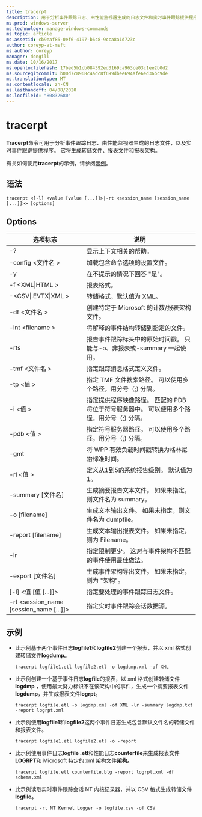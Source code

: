 ```yaml
---
title: tracerpt
description: 用于分析事件跟踪日志、由性能监视器生成的日志文件和实时事件跟踪提供程序的 tracerpt 的 Windows 命令主题。
ms.prod: windows-server
ms.technology: manage-windows-commands
ms.topic: article
ms.assetid: cb9eaf86-0ef6-4197-b6c8-9cca8a1d723c
author: coreyp-at-msft
ms.author: coreyp
manager: dongill
ms.date: 10/16/2017
ms.openlocfilehash: 17bed5b1cb084392ed3169ca963ce03c1ee2b0d2
ms.sourcegitcommit: b00d7c8968c4adc8f699dbee694afe6ed36bc9de
ms.translationtype: MT
ms.contentlocale: zh-CN
ms.lasthandoff: 04/08/2020
ms.locfileid: "80832680"
---
```

# <a name="tracerpt"></a>tracerpt

**Tracerpt**命令可用于分析事件跟踪日志、由性能监视器生成的日志文件，以及实时事件跟踪提供程序。 它将生成转储文件、报表文件和报表架构。

有关如何使用**tracerpt**的示例，请参阅[示例](#BKMK_EXAMPLES)。

## <a name="syntax"></a>语法

```
tracerpt <[-l] <value [value [...]]>|-rt <session_name [session_name [...]]>> [options]
```

## <a name="options"></a>Options

|              选项标志               |                                                                    说明                                                                    |
|----------------------------------------|---------------------------------------------------------------------------------------------------------------------------------------------------|
|                   -?                   |                                                         显示上下文相关的帮助。                                                          |
|          -config \<文件名 >           |                                                 加载包含命令选项的设置文件。                                                  |
|                   -y                   |                                                  在不提示的情况下回答 "是"。                                                   |
|            -f \<XML\|HTML >             |                                                                  报表格式。                                                                   |
|         -\<CSV\|.EVTX\|XML >          |                                                         转储格式，默认值为 XML。                                                          |
|            -df \<文件名 >             |                                            创建特定于 Microsoft 的计数/报表架构文件。                                            |
|            -int \<filename >            |                                            将解释的事件结构转储到指定的文件。                                            |
|                  -rts                  |                        报告事件跟踪标头中的原始时间戳。 只能与-o、非报表或-summary 一起使用。                         |
|            -tmf \<文件名 >            |                                                  指定跟踪消息格式定义文件。                                                  |
|              -tp \<值 >              |                            指定 TMF 文件搜索路径。 可以使用多个路径，用分号（;) 分隔。                            |
|              -i \<值 >               | 指定提供程序映像路径。 匹配的 PDB 将位于符号服务器中。 可以使用多个路径，用分号（;) 分隔。 |
|             -pdb \<值 >              |                             指定符号服务器路径。 可以使用多个路径，用分号（;) 分隔。                             |
|                  -gmt                  |                                              将 WPP 有效负载时间戳转换为格林尼治标准时间。                                               |
|              -rl \<值 >              |                                               定义从1到5的系统报告级别。 默认值为 1。                                               |
|          -summary [文件名]           |                                  生成摘要报告文本文件。 如果未指定，则文件名为 summary。                                   |
|             -o [filename]              |                                      生成文本输出文件。 如果未指定，则文件名为 dumpfile。                                      |
|           -report [filename]           |                                  生成文本输出报表文件。 如果未指定，则为 Filename。                                   |
|                  -lr                   |                        指定限制更少。 这对与事件架构不匹配的事件使用最佳做法。                         |
|           -export [文件名]           |                                  生成事件架构导出文件。 如果未指定，则为 "架构"。                                   |
|       [-l] \<值 [值 [...]]>        |                                                   指定要处理的事件跟踪日志文件。                                                    |
| -rt \<session_name [session_name [...]]> |                                                指定实时事件跟踪会话数据源。                                                |

## <a name="examples"></a><a name=BKMK_EXAMPLES></a>示例

- 此示例基于两个事件日志**logfile1**和**logfile2**创建一个报表，并以 xml 格式创建转储文件**logdump。**  
  ```
  tracerpt logfile1.etl logfile2.etl -o logdump.xml -of XML
  ```  
- 此示例创建一个基于事件日志**logfile**的报表，以 xml 格式创建转储文件**logdmp** ，使用最大努力标识不在该架构中的事件，生成一个摘要报表文件**logdump**，并生成报表文件**logrpt**。  
  ```
  tracerpt logfile.etl -o logdmp.xml -of XML -lr -summary logdmp.txt -report logrpt.xml
  ```  
- 此示例使用**logfile1**和**logfile2**这两个事件日志生成包含默认文件名的转储文件和报表文件。  
  ```
  tracerpt logfile1.etl logfile2.etl -o -report
  ```  
- 此示例使用事件日志**logfile .etl**和性能日志**counterfile**来生成报表文件**LOGRPT**和 Microsoft 特定的 xml 架构文件**架构。**  
  ```
  tracerpt logfile.etl counterfile.blg -report logrpt.xml -df schema.xml
  ```  
- 此示例读取实时事件跟踪会话 NT 内核记录器，并以 CSV 格式生成转储文件**logfile。**  
  ```
  tracerpt -rt NT Kernel Logger -o logfile.csv -of CSV
  ```
